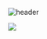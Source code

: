 ![header](https://capsule-render.vercel.app/api?type=waving&color=5b5b5b&height=300&section=header&text=Shoot%20for%20the%20Moon%20🌕&fontSize=60&desc=At%20least,%20it'll%20remain%20as%20a%20Star✨&descSize=30&descAlignY=65&fontColor=ffffff)

<img src="https://img.shields.io/badge/-HTML5-E34F26?style=flat&logo=HTML5&logoColor=white"/>

